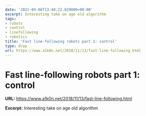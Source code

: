 ```yaml
---
date: '2021-04-06T13:40:22.829000+00:00'
excerpt: Interesting take on age old algorithm
tags:
- robots
- control
- linefollowing
- robotics
title: 'Fast line-following robots part 1: control'
type: drop
url: https://www.a1k0n.net/2018/11/13/fast-line-following.html
---
```


# Fast line-following robots part 1: control

**URL:** https://www.a1k0n.net/2018/11/13/fast-line-following.html

**Excerpt:** Interesting take on age old algorithm
